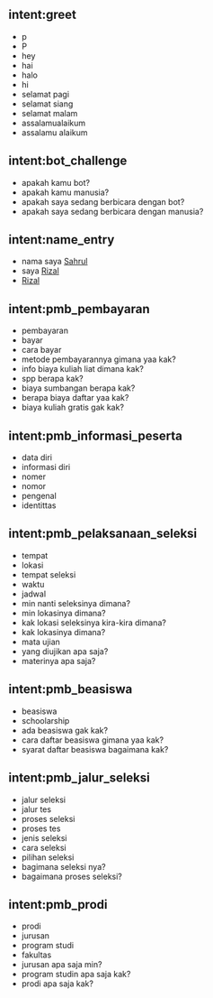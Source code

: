 ## intent:greet
- p
- P
- hey
- hai
- halo
- hi
- selamat pagi
- selamat siang
- selamat malam
- assalamualaikum
- assalamu alaikum

## intent:bot_challenge
- apakah kamu bot?
- apakah kamu manusia?
- apakah saya sedang berbicara dengan bot?
- apakah saya sedang berbicara dengan manusia?

## intent:name_entry
- nama saya [Sahrul](name)
- saya [Rizal](name)
- [Rizal](name)

## intent:pmb_pembayaran
- pembayaran
- bayar
- cara bayar
- metode pembayarannya gimana yaa kak?
- info biaya kuliah liat dimana kak?
- spp berapa kak?
- biaya sumbangan berapa kak?
- berapa biaya daftar yaa kak?
- biaya kuliah gratis gak kak?

## intent:pmb_informasi_peserta
- data diri
- informasi diri
- nomer
- nomor
- pengenal
- identittas

## intent:pmb_pelaksanaan_seleksi
- tempat
- lokasi
- tempat seleksi
- waktu
- jadwal
- min nanti seleksinya dimana?
- min lokasinya dimana?
- kak lokasi seleksinya kira-kira dimana?
- kak lokasinya dimana?
- mata ujian
- yang diujikan apa saja?
- materinya apa saja?

## intent:pmb_beasiswa
- beasiswa
- schoolarship
- ada beasiswa gak kak?
- cara daftar beasiswa gimana yaa kak?
- syarat daftar beasiswa bagaimana kak?

## intent:pmb_jalur_seleksi
- jalur seleksi
- jalur tes
- proses seleksi
- proses tes
- jenis seleksi
- cara seleksi
- pilihan seleksi
- bagimana seleksi nya?
- bagaimana proses seleksi? 

## intent:pmb_prodi
- prodi
- jurusan
- program studi
- fakultas
- jurusan apa saja min?
- program studin apa saja kak?
- prodi apa saja kak? 
